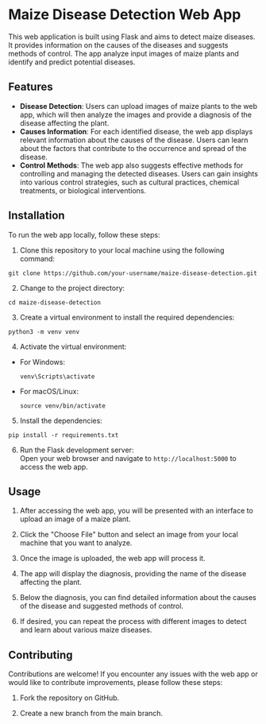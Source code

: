 # Maize Disease Detection Web App

This web application is built using Flask and aims to detect maize diseases. It provides information on the causes of the diseases and suggests methods of control. The app analyze input images of maize plants and identify and predict potential diseases.

## Features

- **Disease Detection**: Users can upload images of maize plants to the web app, which will then analyze the images and provide a diagnosis of the disease affecting the plant.
- **Causes Information**: For each identified disease, the web app displays relevant information about the causes of the disease. Users can learn about the factors that contribute to the occurrence and spread of the disease.
- **Control Methods**: The web app also suggests effective methods for controlling and managing the detected diseases. Users can gain insights into various control strategies, such as cultural practices, chemical treatments, or biological interventions.

## Installation

To run the web app locally, follow these steps:

1. Clone this repository to your local machine using the following command:
```
git clone https://github.com/your-username/maize-disease-detection.git
```

2. Change to the project directory:
```
cd maize-disease-detection
```


3. Create a virtual environment to install the required dependencies:
```
python3 -m venv venv
```

4. Activate the virtual environment:
- For Windows:
  ```
  venv\Scripts\activate
  ```
- For macOS/Linux:
  ```
  source venv/bin/activate
  ```

5. Install the dependencies:
```
pip install -r requirements.txt
```

6. Run the Flask development server:
<br>Open your web browser and navigate to `http://localhost:5000` to access the web app.

## Usage

1. After accessing the web app, you will be presented with an interface to upload an image of a maize plant.

2. Click the "Choose File" button and select an image from your local machine that you want to analyze.

3. Once the image is uploaded, the web app will process it.

4. The app will display the diagnosis, providing the name of the disease affecting the plant.

5. Below the diagnosis, you can find detailed information about the causes of the disease and suggested methods of control.

6. If desired, you can repeat the process with different images to detect and learn about various maize diseases.

## Contributing

Contributions are welcome! If you encounter any issues with the web app or would like to contribute improvements, please follow these steps:

1. Fork the repository on GitHub.

2. Create a new branch from the main branch.



